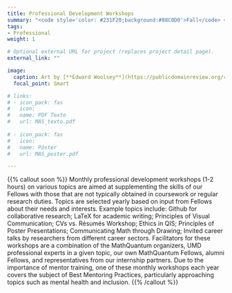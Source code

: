 ```yaml
---
title: Professional Development Workshops
summary: "<code style='color: #231F20;background:#88C0D0'>Fall</code> <br> One professional development workshop per month is offered to all Fellows."
tags:
- Professional
weight: 1

# Optional external URL for project (replaces project detail page).
external_link: ""

image:
  caption: Art by [**Edward Woolsey**](https://publicdomainreview.org/collection/fancy-turning)
  focal_point: Smart

# links:
# - icon_pack: fas
#   icon:
#   name: PDF Texto
#   url: MAS_texto.pdf
  
# - icon_pack: fas
#   icon:
#   name: Póster
#   url: MAS_poster.pdf

---
```


{{% callout soon %}}
Monthly professional development workshops (1-2 hours) on various topics are aimed at supplementing the skills of our Fellows with those that are not typically obtained in coursework or regular research duties. Topics are selected yearly based on input from Fellows about their
needs and interests. Example topics include: Github for collaborative research; LaTeX for academic writing; Principles of Visual Communication; CVs vs. Résumés Workshop; Ethics in QIS; Principles of Poster Presentations; Communicating Math through Drawing; Invited career talks by researchers from different career sectors. Facilitators for these workshops are a combination of the MathQuantum organizers, UMD professional experts in a given topic, our own MathQuantum Fellows, alumni Fellows, and representatives from our internship partners.
Due to the importance of mentor training, one of these monthly workshops each year covers the subject of Best Mentoring Practices, particularly approaching topics such as mental health and inclusion.
{{% /callout %}}
